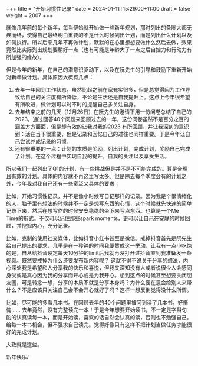 +++
title = "开始习惯性记录"
date = 2024-01-11T15:29:00+11:00
draft = false
weight = 2007
+++

就像几年前的每个新年，每当伊始就开始做一些新年规划，那时列出的条陈大都无疾而终，使得自己最终明白重要的不是什么时候列出计划，而是列出什么计划以及如何执行。所以后来几年不再做计划，默默的在心里想想要做什么然后去做，效果竟然比实际列出规划要稍好一点（也有可能是年龄大了一点之后自控力和行动力有所加强的缘故）。

但是今年的新年，在自己的潜意识驱动下，以及在阮先生的引导和鼓励下重新开始对新年做计划。具体原因大概有几点：

1. 去年一年回到工作状态，虽然比起之前在家充实很多，但是总觉得因为工作导致给自己的关注度有所降低，不论是生活还是自我提升上。这点上今年很希望有所改进，做计划可以时不时的提醒自己多关注自身。
2. 去年结束之前的几天（12月26日）在阮先生的邀请下用一份问卷总结了自己的2023，通过回答40个问题来回顾过去的一年，这份问卷虽然不是百分之百的涵盖方方面面，但是却有效的让我对我的2023 有所回顾，并让我深刻的意识到：活在当下很重要，但是记录和回忆自己的过往也同样重要。于是今年让自己尝试养成记录的习惯。
3. 还有很重要的一点：计划的本质是奖励。列出计划，完成计划，奖励自己完成了计划。在这个过程中实现自我的提升，自我的关注以及享受生活。

所以我们一起列出了Q1的计划，有一些挑战但是并不是不可能完成的。算是合理且有效的计划。具体的内容就不再这里写太多。但是除去每个季度会有的计划之外，今年我对我自己还有一些宽泛又具体的要求：

比如，开始习惯性记录，并不是像小时候写日记那样的记录。因为我是个很情绪化的人，脑子里有想法的时候并不一定是想写东西的心情，这个时候就先快速的简单记录下来，然后在想写作的时候安安稳稳的坐下来写点东西。也算是一个Me Time的形式。不仅可以记住那些spark moments，更可以让自己在安静的时候回顾，并挖掘内心，充分记录。

比如，克制的使用社交媒体，比如抖音小红书甚至是微信。戒掉抖音首先是阮先生给自己提出的要求，几乎是在一秒钟的时间我便赞成这一举动，让我有一点小吃惊的是，自从给抖音设定每天10分钟的limit后我就再没打开过抖音直到我准备发一条视频。既然要戒掉为什么还要发布新内容呢？ 这就不得不说关于分享的想法，内心深处我是希望和人分享我的快乐和喜悦，但我又深知没有人或者说很少人会感同身受或是真心因为我的分享而开心或是为我开心。想到这点的时候甚至想要关闭朋友圈，可是转念一想，分享的本质不就是分享本身吗？为什么要在意会给别人来带什么？不是应该只关注自己会不会开心就好了吗？这样一想反倒觉得没什么所谓。

比如，尽可能的多看几本书。在回顾去年的40个问题里被问到读了几本书，好惭愧…… 去年竟然，没有完整读完一本！于是今年想要开始读书，不一定是字斟句酌的认真读每一本，而是开始读，喜欢的话自然会认真的读，否则也不勉强自己。给每一本书机会，但不强求自己读完。觉得好像只有这样不把计划当做任务才能很好的完成计划。

大致就是这些。

新年快乐/
